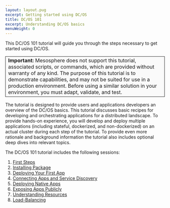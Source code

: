 ```yaml
---
layout: layout.pug
excerpt: Getting started using DC/OS
title: DC/OS 101
excerpt: Understanding DC/OS basics
menuWeight: 0
---
```


This DC/OS 101 tutorial will guide you through the steps necessary to get started using DC/OS.

<table class="table" bgcolor="#FAFAFA"> <tr> <td style="border-left: thin solid; border-top: thin solid; border-bottom: thin solid;border-right: thin solid;"><b>Important:</b> Mesosphere does not support this tutorial, associated scripts, or commands, which are provided without warranty of any kind. The purpose of this tutorial is to demonstrate capabilities, and may not be suited for use in a production environment. Before using a similar solution in your environment, you must adapt, validate, and test.</td> </tr> </table>

The tutorial is designed to provide users and applications developers an overview of the DC/OS basics. This tutorial discusses basic recipes for developing and orchestrating applications for a distributed landscape. To provide hands-on experience, you will develop and deploy multiple applications (including stateful, dockerized, and non-dockerized) on an actual cluster during each step of the tutorial. To provide even more rationale and background information the tutorial also includes optional deep dives into relevant topics.


The DC/OS 101 tutorial includes the following sessions:

1. [First Steps][1]
1. [Installing Package][2]
1. [Deploying Your First App][3]
1. [Connecting Apps and Service Discovery][4]
1. [Deploying Native Apps][5]
1. [Exposing Apps Publicly][6]
1. [Understanding Resources][7]
1. [Load-Balancing][8]

[1]: /1.11/tutorials/dcos-101/cli/
[2]: /1.11/tutorials/dcos-101/redis-package/
[3]: /1.11/tutorials/dcos-101/app1/
[4]: /1.11/tutorials/dcos-101/service-discovery/
[5]: /1.11/tutorials/dcos-101/app2/
[6]: /1.11/tutorials/dcos-101/marathon-lb/
[7]: /1.11/tutorials/dcos-101/resources/
[8]: /1.11/tutorials/dcos-101/loadbalancing/
